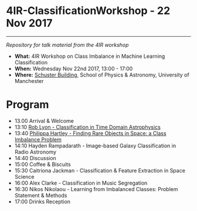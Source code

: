 # 4IR-ClassificationWorkshop - 22 Nov 2017
---

*Repository for talk material from the 4IR workshop*

- **What:** 4IR Workshop on Class Imbalance in Machine Learning Classification
- **When:** Wednesday Nov 22nd 2017, 13:00 - 17:00 
- **Where:** [Schuster Building](https://www.google.co.uk/maps/place/Schuster+Building,+Manchester+M13/@53.4672017,-2.2329739,17z/data=!3m1!4b1!4m5!3m4!1s0x487bb192003007af:0x8d4491ddb3dec579!8m2!3d53.4672355!4d-2.2307423), School of Physics & Astronomy, University of Manchester

# Program

- 13.00 Arrival & Welcome 
- 13:10 [Rob Lyon - Classification in Time Domain Astrophysics](https://github.com/as595/4IR-ClassificationWorkshop/tree/master/ROB_LYON)
- 13:40 [Philippa Hartley - Finding Rare Objects in Space: a Class Imbalance Problem](https://github.com/as595/4IR-ClassificationWorkshop/tree/master/PHILIPPA_HARTLEY)
- 14:10 Hayden Rampadarath - Image-based Galaxy Classification in Radio Astronomy
- 14:40 Discussion
- 15:00 Coffee & Biscuits
- 15:30 Caitriona Jackman - Classification & Feature Extraction in Space Science
- 16:00 Alex Clarke - Classification in Music Segregation
- 16:30 Nikos Nikolaou - Learning from Imbalanced Classes: Problem Statement & Methods
- 17:00 Drinks Reception
